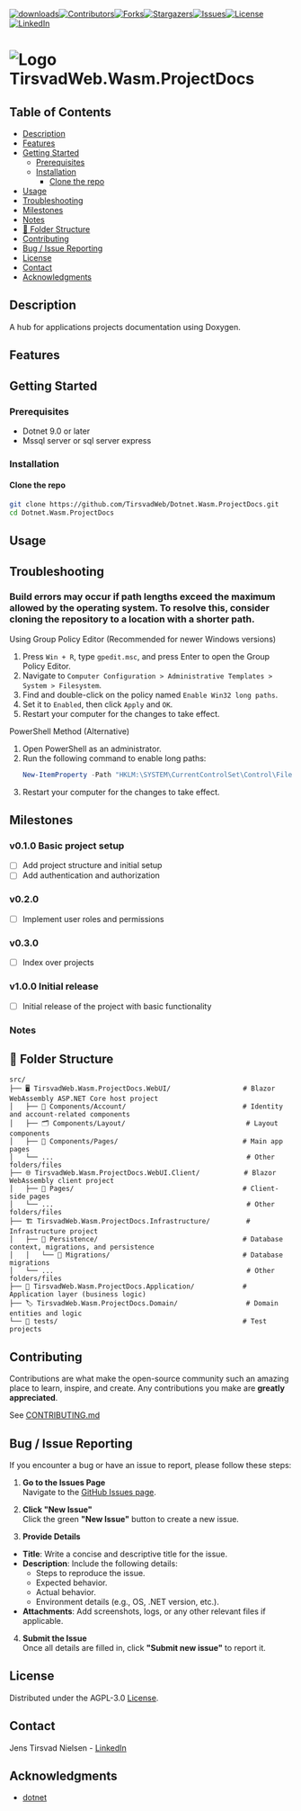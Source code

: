 ﻿[![downloads][downloads-shield]][downloads-url][![Contributors][contributors-shield]][contributors-url][![Forks][forks-shield]][forks-url][![Stargazers][stars-shield]][stars-url][![Issues][issues-shield]][issues-url][![License][license-shield]][license-url][![LinkedIn][linkedin-shield]][linkedin-url]

# ![Logo][Logo] TirsvadWeb.Wasm.ProjectDocs

<!-- If there is screenshots -->
<!--
![Screenshot1][screenshot1-url]
-->

## Table of Contents
- [Description](#description)
- [Features](#features)
- [Getting Started](#getting-started)
  - [Prerequisites](#prerequisites)
  - [Installation](#installation)
    - [Clone the repo](#clone-the-repo)
- [Usage](#usage)
- [Troubleshooting](#troubleshooting)
- [Milestones](#milestones)
- [Notes](#notes)
- [📂 Folder Structure](#-folder-structure)
- [Contributing](#contributing)
- [Bug / Issue Reporting](#bug--issue-reporting)
- [License](#license)
- [Contact](#contact)
- [Acknowledgments](#acknowledgments)

## Description

A hub for applications projects documentation using Doxygen.

## Features

## Getting Started

### Prerequisites
- Dotnet 9.0 or later
- Mssql server or sql server express

### Installation

#### Clone the repo
```bash
git clone https://github.com/TirsvadWeb/Dotnet.Wasm.ProjectDocs.git
cd Dotnet.Wasm.ProjectDocs
```

## Usage

## Troubleshooting

### Build errors may occur if path lengths exceed the maximum allowed by the operating system. To resolve this, consider cloning the repository to a location with a shorter path.

Using Group Policy Editor (Recommended for newer Windows versions)
1. Press `Win + R`, type `gpedit.msc`, and press Enter to open the Group Policy Editor.
1. Navigate to `Computer Configuration > Administrative Templates > System > Filesystem`.
1. Find and double-click on the policy named `Enable Win32 long paths`.
1. Set it to `Enabled`, then click `Apply` and `OK`.
1. Restart your computer for the changes to take effect.

PowerShell Method (Alternative)
1. Open PowerShell as an administrator.
1. Run the following command to enable long paths:
   ```powershell
   New-ItemProperty -Path "HKLM:\SYSTEM\CurrentControlSet\Control\FileSystem" -Name "LongPathsEnabled" -Value 1 -PropertyType DWORD -Force
   ```
1. Restart your computer for the changes to take effect.

## Milestones

### v0.1.0 Basic project setup
- [ ] Add project structure and initial setup
- [ ] Add authentication and authorization

### v0.2.0
- [ ] Implement user roles and permissions

### v0.3.0
- [ ] Index over projects

### v1.0.0 Initial release
- [ ] Initial release of the project with basic functionality

### Notes



## 📂 Folder Structure
```plaintext
src/
├── 🖥️ TirsvadWeb.Wasm.ProjectDocs.WebUI/                  # Blazor WebAssembly ASP.NET Core host project
│   ├── 👤 Components/Account/                             # Identity and account-related components
│   ├── 🗂️ Components/Layout/                              # Layout components
│   ├── 📄 Components/Pages/                               # Main app pages
│   └── ...                                                # Other folders/files
├── 🌐 TirsvadWeb.Wasm.ProjectDocs.WebUI.Client/           # Blazor WebAssembly client project
│   ├── 📄 Pages/                                          # Client-side pages
│   └── ...                                                # Other folders/files
├── 🏗️ TirsvadWeb.Wasm.ProjectDocs.Infrastructure/         # Infrastructure project
│   ├── 💾 Persistence/                                    # Database context, migrations, and persistence
│   │   └── 🧬 Migrations/                                 # Database migrations
│   └── ...                                                # Other folders/files
├── 🧠 TirsvadWeb.Wasm.ProjectDocs.Application/            # Application layer (business logic)
├── 🏷️ TirsvadWeb.Wasm.ProjectDocs.Domain/                 # Domain entities and logic
└── 🧪 tests/                                              # Test projects
```

## Contributing
Contributions are what make the open-source community such an amazing place to learn, inspire, and create. Any contributions you make are **greatly appreciated**.

See [CONTRIBUTING.md](CONTRIBUTING.md)

## Bug / Issue Reporting  
If you encounter a bug or have an issue to report, please follow these steps:  

1. **Go to the Issues Page**  
  Navigate to the [GitHub Issues page][githubIssue-url].  

2. **Click "New Issue"**  
  Click the green **"New Issue"** button to create a new issue.  

3. **Provide Details**  
  - **Title**: Write a concise and descriptive title for the issue.  
  - **Description**: Include the following details:  
    - Steps to reproduce the issue.  
    - Expected behavior.  
    - Actual behavior.  
    - Environment details (e.g., OS, .NET version, etc.).  
  - **Attachments**: Add screenshots, logs, or any other relevant files if applicable.  

4. **Submit the Issue**  
  Once all details are filled in, click **"Submit new issue"** to report it.  

## License
Distributed under the AGPL-3.0 [License][license-url].

## Contact
Jens Tirsvad Nielsen - [LinkedIn][linkedin-url]

## Acknowledgments
- [dotnet](https://dotnet.microsoft.com/)

<!-- MARKDOWN LINKS & IMAGES -->
[contributors-shield]: https://img.shields.io/github/contributors/TirsvadWeb/Dotnet.Wasm.ProjectDocs?style=for-the-badge
[contributors-url]: https://github.com/TirsvadWeb/Dotnet.Wasm.ProjectDocs/graphs/contributors
[forks-shield]: https://img.shields.io/github/forks/TirsvadWeb/Dotnet.Wasm.ProjectDocs?style=for-the-badge
[forks-url]: https://github.com/TirsvadWeb/Dotnet.Wasm.ProjectDocs/network/members
[stars-shield]: https://img.shields.io/github/stars/TirsvadWeb/Dotnet.Wasm.ProjectDocs?style=for-the-badge
[stars-url]: https://github.com/TirsvadWeb/Dotnet.Wasm.ProjectDocs/stargazers
[issues-shield]: https://img.shields.io/github/issues/TirsvadWeb/Dotnet.Wasm.ProjectDocs?style=for-the-badge
[issues-url]: https://github.com/TirsvadWeb/Dotnet.Wasm.ProjectDocs/issues
[license-shield]: https://img.shields.io/github/license/TirsvadWeb/Dotnet.Wasm.ProjectDocs?style=for-the-badge
[license-url]: https://github.com/TirsvadWeb/Dotnet.Wasm.ProjectDocs/blob/master/LICENSE.txt
[linkedin-shield]: https://img.shields.io/badge/-LinkedIn-black.svg?style=for-the-badge&logo=linkedin&colorB=555
[linkedin-url]: https://www.linkedin.com/in/jens-tirsvad-nielsen-13b795b9/
[githubIssue-url]: https://github.com/TirsvadWeb/Dotnet.Wasm.ProjectDocs/issues/
[repos-size-shield]: https://img.shields.io/github/repo-size/TirsvadWeb/Dotnet.Wasm.ProjectDocs?style=for-the-badg

[logo]: https://raw.githubusercontent.com/TirsvadWeb/Dotnet.Wasm.ProjectDocs/main/images/logo/32x32/logo.png

<!-- If there is example code -->
[example-url]: https://raw.githubusercontent.com/TirsvadWeb/Dotnet.Wasm.ProjectDocs/main/src/Example/Example.cs

<!-- If this is a Nuget package -->
[nuget-shield]: https://img.shields.io/nuget/dt/NugetPackageName?style=for-the-badge
[nuget-url]: https://www.nuget.org/packages/NugetPackageName/
<!-- If this is a downloadable package from github -->
[downloads-shield]: https://img.shields.io/github/downloads/TirsvadWeb/Dotnet.Wasm.ProjectDocs/total?style=for-the-badge
[downloads-url]: https://github.com/TirsvadWeb/Dotnet.Wasm.ProjectDocs/releases

<!-- If there is screenshots -->
[screenshot1]: https://raw.githubusercontent.com/TirsvadWeb/Dotnet.Wasm.ProjectDocs/main/images/small/Screenshot1.png
[screenshot1-url]: https://raw.githubusercontent.com/TirsvadWeb/Dotnet.Wasm.ProjectDocs/main/images/Screenshot1.png
